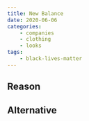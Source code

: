 ```yaml
---
title: New Balance
date: 2020-06-06
categories:
    - companies
    - clothing
    - looks
tags:
    - black-lives-matter
---
```


## Reason


## Alternative

